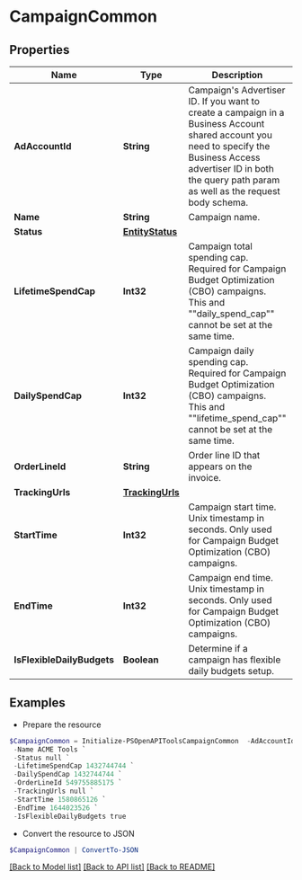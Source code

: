 # CampaignCommon
## Properties

Name | Type | Description | Notes
------------ | ------------- | ------------- | -------------
**AdAccountId** | **String** | Campaign&#39;s Advertiser ID. If you want to create a campaign in a Business Account shared account you need to specify the Business Access advertiser ID in both the query path param as well as the request body schema. | [optional] 
**Name** | **String** | Campaign name. | [optional] 
**Status** | [**EntityStatus**](EntityStatus.md) |  | [optional] 
**LifetimeSpendCap** | **Int32** | Campaign total spending cap. Required for Campaign Budget Optimization (CBO) campaigns. This and &quot;&quot;daily_spend_cap&quot;&quot; cannot be set at the same time. | [optional] 
**DailySpendCap** | **Int32** | Campaign daily spending cap. Required for Campaign Budget Optimization (CBO) campaigns. This and &quot;&quot;lifetime_spend_cap&quot;&quot; cannot be set at the same time. | [optional] 
**OrderLineId** | **String** | Order line ID that appears on the invoice. | [optional] 
**TrackingUrls** | [**TrackingUrls**](TrackingUrls.md) |  | [optional] 
**StartTime** | **Int32** | Campaign start time. Unix timestamp in seconds. Only used for Campaign Budget Optimization (CBO) campaigns. | [optional] 
**EndTime** | **Int32** | Campaign end time. Unix timestamp in seconds. Only used for Campaign Budget Optimization (CBO) campaigns. | [optional] 
**IsFlexibleDailyBudgets** | **Boolean** | Determine if a campaign has flexible daily budgets setup. | [optional] 

## Examples

- Prepare the resource
```powershell
$CampaignCommon = Initialize-PSOpenAPIToolsCampaignCommon  -AdAccountId 549755885175 `
 -Name ACME Tools `
 -Status null `
 -LifetimeSpendCap 1432744744 `
 -DailySpendCap 1432744744 `
 -OrderLineId 549755885175 `
 -TrackingUrls null `
 -StartTime 1580865126 `
 -EndTime 1644023526 `
 -IsFlexibleDailyBudgets true
```

- Convert the resource to JSON
```powershell
$CampaignCommon | ConvertTo-JSON
```

[[Back to Model list]](../README.md#documentation-for-models) [[Back to API list]](../README.md#documentation-for-api-endpoints) [[Back to README]](../README.md)

